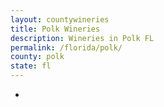 ```yaml
---
layout: countywineries
title: Polk Wineries
description: Wineries in Polk FL
permalink: /florida/polk/
county: polk
state: fl
---
```

-
